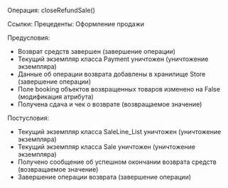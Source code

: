 Операция: closeRefundSale()

Ссылки: Прецеденты: Оформление продажи

Предусловия:

- Возврат средств завершен (завершение операции)
- Текущий экземпляр класса Payment уничтожен (уничтожение экземпляра)
- Данные об операции возврата добавлены в хранилище Store (завершение операции)
- Поле booking объектов возвращенных товаров изменено на False (модификация атрибута)
- Получена сдача и чек о возврате (возвращаемое значение)

Постусловия:

- Текущий экземпляр класса SaleLine_List уничтожен (уничтожение экземпляра)
- Текущий экземпляр класса Sale уничтожен (уничтожение экземпляра)
- Получено сообщение об успешном окончании возврата средств (возвращаемое значение)
- Завершение операции возврата (завершение операции)
